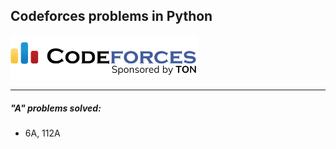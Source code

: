 ## Codeforces problems in Python

<img src="img/splash.png" style="width:300px">

___  
##### "A" problems solved:   
- 6A, 112A
